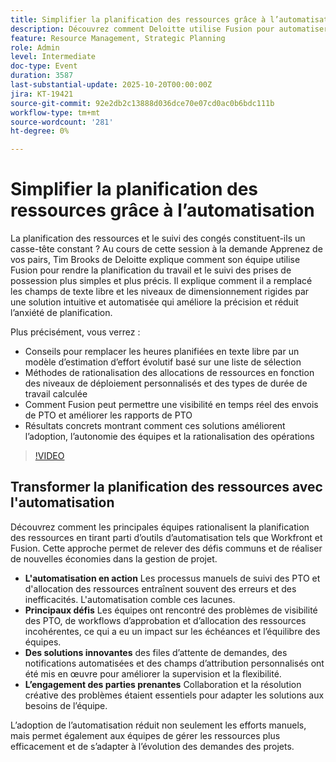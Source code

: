 ```yaml
---
title: Simplifier la planification des ressources grâce à l’automatisation
description: Découvrez comment Deloitte utilise Fusion pour automatiser la planification des ressources et le suivi des PTO dans Workfront. Découvrez des conseils pratiques pour améliorer la précision, la visibilité et l’adoption par l’équipe.
feature: Resource Management, Strategic Planning
role: Admin
level: Intermediate
doc-type: Event
duration: 3587
last-substantial-update: 2025-10-20T00:00:00Z
jira: KT-19421
source-git-commit: 92e2db2c13888d036dce70e07cd0ac0b6bdc111b
workflow-type: tm+mt
source-wordcount: '281'
ht-degree: 0%

---
```



# Simplifier la planification des ressources grâce à l’automatisation

La planification des ressources et le suivi des congés constituent-ils un casse-tête constant ? Au cours de cette session à la demande Apprenez de vos pairs, Tim Brooks de Deloitte explique comment son équipe utilise Fusion pour rendre la planification du travail et le suivi des prises de possession plus simples et plus précis. Il explique comment il a remplacé les champs de texte libre et les niveaux de dimensionnement rigides par une solution intuitive et automatisée qui améliore la précision et réduit l’anxiété de planification.

Plus précisément, vous verrez :

* Conseils pour remplacer les heures planifiées en texte libre par un modèle d’estimation d’effort évolutif basé sur une liste de sélection
* Méthodes de rationalisation des allocations de ressources en fonction des niveaux de déploiement personnalisés et des types de durée de travail calculée
* Comment Fusion peut permettre une visibilité en temps réel des envois de PTO et améliorer les rapports de PTO
* Résultats concrets montrant comment ces solutions améliorent l’adoption, l’autonomie des équipes et la rationalisation des opérations

>[!VIDEO](https://video.tv.adobe.com/v/3475907/?learn=on&enablevpops)

## Transformer la planification des ressources avec l&#39;automatisation

Découvrez comment les principales équipes rationalisent la planification des ressources en tirant parti d’outils d’automatisation tels que Workfront et Fusion. Cette approche permet de relever des défis communs et de réaliser de nouvelles économies dans la gestion de projet.

* **L&#39;automatisation en action** Les processus manuels de suivi des PTO et d&#39;allocation des ressources entraînent souvent des erreurs et des inefficacités. L&#39;automatisation comble ces lacunes.
* **Principaux défis** Les équipes ont rencontré des problèmes de visibilité des PTO, de workflows d’approbation et d’allocation des ressources incohérentes, ce qui a eu un impact sur les échéances et l’équilibre des équipes.
* **Des solutions innovantes** des files d’attente de demandes, des notifications automatisées et des champs d’attribution personnalisés ont été mis en œuvre pour améliorer la supervision et la flexibilité.
* **L’engagement des parties prenantes** Collaboration et la résolution créative des problèmes étaient essentiels pour adapter les solutions aux besoins de l’équipe.

L’adoption de l’automatisation réduit non seulement les efforts manuels, mais permet également aux équipes de gérer les ressources plus efficacement et de s’adapter à l’évolution des demandes des projets.

